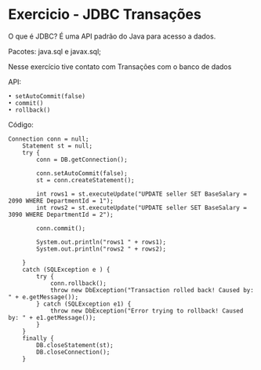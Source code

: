 # Exercicio - JDBC Transações

O que é JDBC? É uma API padrão do Java para acesso a dados.

Pacotes: java.sql e javax.sql;

Nesse exercício tive contato com Transações com o banco de dados

API:

	• setAutoCommit(false)
	• commit()
	• rollback()


Código:

	Connection conn = null;
		Statement st = null;
		try {
			conn = DB.getConnection();
			
			conn.setAutoCommit(false);
			st = conn.createStatement();
			
			int rows1 = st.executeUpdate("UPDATE seller SET BaseSalary =  2090 WHERE DepartmentId = 1");
			int rows2 = st.executeUpdate("UPDATE seller SET BaseSalary =  3090 WHERE DepartmentId = 2");
			
			conn.commit();
			
			System.out.println("rows1 " + rows1);
			System.out.println("rows2 " + rows2);
			
		}
		catch (SQLException e ) {
			try {
				conn.rollback();
				throw new DbException("Transaction rolled back! Caused by: " + e.getMessage());
			} catch (SQLException e1) {
				throw new DbException("Error trying to rollback! Caused by: " + e1.getMessage());
			}
		}
		finally {
			DB.closeStatement(st);
			DB.closeConnection();
		}